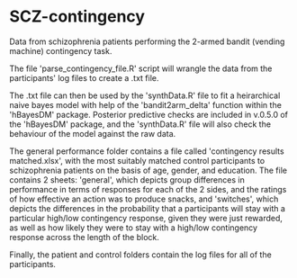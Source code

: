 # SCZ-contingency

Data from schizophrenia patients performing the 2-armed bandit (vending machine) contingency task.

The file 'parse_contingency_file.R' script will wrangle the data from the participants' log files to create a .txt file. 

The .txt file can then be used by the 'synthData.R' file to fit a heirarchical naive bayes model with help of the 'bandit2arm_delta' function within the 'hBayesDM' package. Posterior predictive checks are included in v.0.5.0 of the 'hBayesDM' package, and the 'synthData.R' file will also check the behaviour of the model against the raw data.

The general performance folder contains a file called 'contingency results matched.xlsx', with the most suitably matched control participants to schizophrenia patients on the basis of age, gender, and education. The file contains 2 sheets: 'general', which depicts group differences in performance in terms of responses for each of the 2 sides, and the ratings of how effective an action was to produce snacks, and 'switches', which depicts the differences in the probability that a participants will stay with a particular high/low contingency response, given they were just rewarded, as well as how likely they were to stay with a high/low contingency response across the length of the block.

Finally, the patient and control folders contain the log files for all of the participants. 
